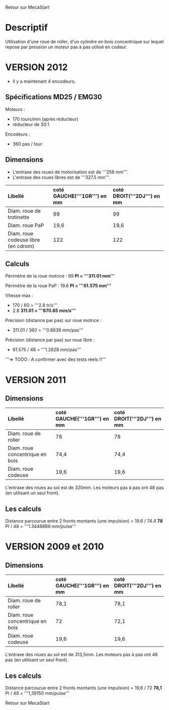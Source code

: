 Retour sur MecaStart

# Descriptif #
Utilisation d'une roue de roller, d'un cylindre en bois concentrique sur lequel repose par pression un moteur pas à pas utilisé en codeur.


# VERSION 2012 #
  * Il y a maintenant 4 encodeurs.

## Spécifications MD25 / EMG30 ##
Moteurs :
  * 170 tours/min (après réducteur)
  * réducteur de  30:1

Encodeurs :
  * 360 pas / tour

## Dimensions ##

  * L'entraxe des roues de motorisation est de '''256 mm'''.
  * L'entraxe des roues libres est de '''327.5 mm'''.

|Libellé|coté GAUCHE('''1GR''') en mm|coté DROIT('''2DJ''') en mm|
|:------|:---------------------------|:--------------------------|
|Diam. roue de trotinette|99                          |99                         |
|Diam. roue PaP|19,6                        |19,6                       |
|Diam. roue codeuse libre (en cdrom)|122                         |122                        |

## Calculs ##

Périmètre de la roue motrice : 99 **PI = '''311.01 mm'''**

Périmètre de la roue PaP : 19.6 **PI = '''61.575 mm'''**

Vitesse max :

  * 170 / 60 = '''2.8 tr/s'''
  * 2.8 **311.01 = '''870.85 mm/s'''**

Précision (distance par pas) sur roue motrice :

  * 311.01 / 360 = '''0.8639 mm/pas'''

Précision (distance par pas) sur roue libre :

  * 61.575 / 48 = '''1.2828 mm/pas'''

'''=> TODO : A confirmer avec des tests réels !!'''


# VERSION 2011 #
## Dimensions ##

|Libellé|coté GAUCHE('''1GR''') en mm|coté DROIT('''2DJ''') en mm|
|:------|:---------------------------|:--------------------------|
|Diam. roue de roller|78                          |78                         |
|Diam. roue concentrique en bois|74,4                        |74,4                       |
|Diam. roue codeuse|19,6                        |19,6                       |

L'entraxe des roues au sol est de 320mm.
Les moteurs pas à pas ont 48 pas (en utilisant un seul front).

## Les calculs ##

Distance parcourue entre 2 fronts montants (une impulsion) = 19.6 / 74.4 **78** PI / 48 = '''1.3448888 mm/pulse'''



# VERSION 2009 et 2010 #
## Dimensions ##

|Libellé|coté GAUCHE('''1GR''') en mm|coté DROIT('''2DJ''') en mm|
|:------|:---------------------------|:--------------------------|
|Diam. roue de roller|78,1                        |78,1                       |
|Diam. roue concentrique en bois|72                          |72,1                       |
|Diam. roue codeuse|19,6                        |19,6                       |

L'entraxe des roues au sol est de 313,5mm.
Les moteurs pas à pas ont 48 pas (en utilisant un seul front).

## Les calculs ##

Distance parcourue entre 2 fronts montants (une impulsion) = 19,6 / 72 **78,1** PI / 48 = '''1,39150 mm/pulse'''




Retour sur MecaStart